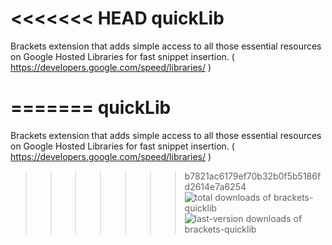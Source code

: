 <<<<<<< HEAD
quickLib 
==========

 Brackets extension that adds simple access to all those essential resources on Google Hosted Libraries for fast snippet insertion.
 ( https://developers.google.com/speed/libraries/ )


=======
quickLib 
==========

 Brackets extension that adds simple access to all those essential resources on Google Hosted Libraries for fast snippet insertion.
 ( https://developers.google.com/speed/libraries/ )


>>>>>>> b7821ac6179ef70b32b0f5b5186fd2614e7a6254
<img src="https://badges.ml/brackets-quicklib/total.svg?do_not_track" alt="total downloads of brackets-quicklib" class="hoverable"><img src="https://badges.ml/brackets-quicklib/last-version.svg?do_not_track" alt="last-version downloads of brackets-quicklib" class="hoverable">